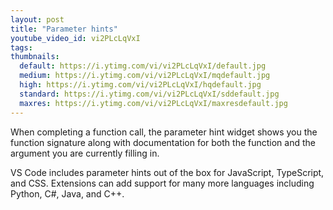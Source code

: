```yaml
---
layout: post
title: "Parameter hints"
youtube_video_id: vi2PLcLqVxI
tags:
thumbnails:
  default: https://i.ytimg.com/vi/vi2PLcLqVxI/default.jpg
  medium: https://i.ytimg.com/vi/vi2PLcLqVxI/mqdefault.jpg
  high: https://i.ytimg.com/vi/vi2PLcLqVxI/hqdefault.jpg
  standard: https://i.ytimg.com/vi/vi2PLcLqVxI/sddefault.jpg
  maxres: https://i.ytimg.com/vi/vi2PLcLqVxI/maxresdefault.jpg
---
```


When completing a function call, the parameter hint widget shows you the function signature along with documentation for both the function and the argument you are currently filling in.

VS Code includes parameter hints out of the box for JavaScript, TypeScript, and CSS. Extensions can add support for many more languages including Python, C#, Java, and C++.
